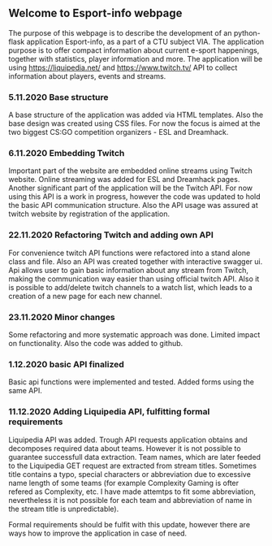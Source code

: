 ## Welcome to Esport-info webpage

The purpose of this webpage is to describe the development of an python-flask application Esport-info, as a part of a CTU subject VIA.
The application purpose is to offer compact information about current e-sport happenings, together with statistics, player information and more. The application will be using https://liquipedia.net/ and https://www.twitch.tv/ API to collect information about players, events and streams.


### 5.11.2020 Base structure

A base structure of the application was added via HTML templates. Also the base design was created using CSS files. For now the focus is aimed at the two biggest CS:GO competition organizers - ESL and Dreamhack.


### 6.11.2020 Embedding Twitch

Important part of the website are embedded online streams using Twitch website. Online streaming was added for ESL and Dreamhack pages. Another significant part of the application will be the Twitch API. For now using this API is a work in progress, however the code was updated to hold the basic API communication structure. Also the API usage was assured at twitch website by registration of the application.


### 22.11.2020 Refactoring Twitch and adding own API

For convenience twitch API functions were refactored into a stand alone class and file. Also an API was created together with interactive swagger ui. Api allows user to gain basic information about any stream from Twitch, making the communication way easier than using official twitch API. Also it is possible to add/delete twitch channels to a watch list, which leads to a creation of a new page for each new channel.


### 23.11.2020 Minor changes

Some refactoring and more systematic approach was done. Limited impact on functionality. Also the code was added to github.

### 1.12.2020 basic API finalized

Basic api functions were implemented and tested. Added forms using the same API.

### 11.12.2020 Adding Liquipedia API, fulfitting formal requirements 

Liquipedia API was added. Trough API requests application obtains and decomposes required data about teams. However it is not possible to guarantee successfull data extraction. Team names, which are later feeded to the Liquipedia GET request are extracted from stream titles. Sometimes title contains a typo, special characters or abbreviation due to excessive name length of some teams (for example Complexity Gaming is ofter refered as Complexity, etc. I have made attemtps to fit some abbreviation, nevertheless it is not possible for each team and abbreviation of name in the stream title is unpredictable).

Formal requirements should be fulfit with this update, however there are ways how to improve the application in case of need.



